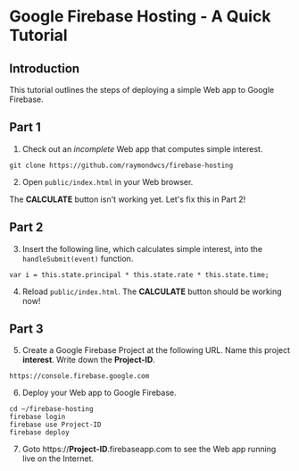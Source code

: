 # Google Firebase Hosting - A Quick Tutorial

## Introduction
This tutorial outlines the steps of deploying a simple Web app to Google Firebase.

## Part 1
1. Check out an *incomplete* Web app that computes simple interest.
```
git clone https://github.com/raymondwcs/firebase-hosting
```
2. Open `public/index.html` in your Web browser.

The **CALCULATE** button isn't working yet.  Let's fix this in Part 2!

## Part 2
3. Insert the following line, which calculates simple interest, into the `handleSubmit(event)` function.
```
var i = this.state.principal * this.state.rate * this.state.time;
```
4. Reload `public/index.html`. The **CALCULATE** button should be working now!

## Part 3
5. Create a Google Firebase Project at the following URL.  Name this project **interest**.  Write down the **Project-ID**.
```
https://console.firebase.google.com
```
6. Deploy your Web app to Google Firebase.
```
cd ~/firebase-hosting
firebase login
firebase use Project-ID
firebase deploy
```
7. Goto https://**Project-ID**.firebaseapp.com to see the Web app running live on the Internet.
